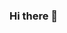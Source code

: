### Hi there 👋

<!--
**Weitingchien/Weitingchien** is a ✨ _special_ ✨ repository because its `README.md` (this file) appears on your GitHub profile.

Here are some ideas to get you started:

- 🔭 I’m currently working on ...
- 🌱 I’m currently learning ...
- 👯 I’m looking to collaborate on ...
- 🤔 I’m looking for help with ...
- 💬 Ask me about ...
- 📫 How to reach me: ...
- 😄 Pronouns: ...
- ⚡ Fun fact: ...

[！[Top Langs ]（https://github-readme-stats.vercel.app/api/top-langs/？username = Weitingchien）]（https://github.com/anuraghazra/github-readme-stats）
-->


